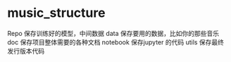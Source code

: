 # music_structure

Repo 保存训练好的模型，中间数据
data 保存要用的数据，比如你的那些音乐
doc 保存项目整体需要的各种文档
notebook 保存jupyter 的代码
utils 保存最终发行版本代码
